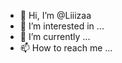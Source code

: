 - 👋 Hi, I’m @Liiizaa
- 👀 I’m interested in ...
- 🌱 I’m currently ...
- 📫 How to reach me ...

<!---
Liiizaa/Liiizaa is a ✨ special ✨ repository because its `README.md` (this file) appears on your GitHub profile.
You can click the Preview link to take a look at your changes.
--->
